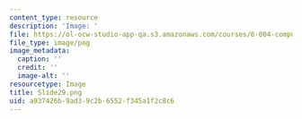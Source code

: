 ```yaml
---
content_type: resource
description: 'Image: '
file: https://ol-ocw-studio-app-qa.s3.amazonaws.com/courses/6-004-computation-structures-spring-2017/a937426b9ad39c2b6552f345a1f2c8c6_Slide29.png
file_type: image/png
image_metadata:
  caption: ''
  credit: ''
  image-alt: ''
resourcetype: Image
title: Slide29.png
uid: a937426b-9ad3-9c2b-6552-f345a1f2c8c6
---
```

